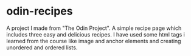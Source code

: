 # odin-recipes
<p>A project I made from "The Odin Project". A simple recipe page which includes three easy and delicious recipes. I have used some html tags i learned from the course like image and anchor elements and creating unordered and ordered lists.</p>
